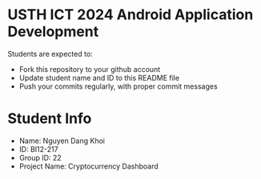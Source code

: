 USTH ICT 2024 Android Application Development
=====================================================

Students are expected to:

* Fork this repository to your github account
* Update student name and ID to this README file
* Push your commits regularly, with proper commit messages

Student Info
=======================

* Name: Nguyen Dang Khoi
* ID: BI12-217
* Group ID: 22
* Project Name: Cryptocurrency Dashboard
